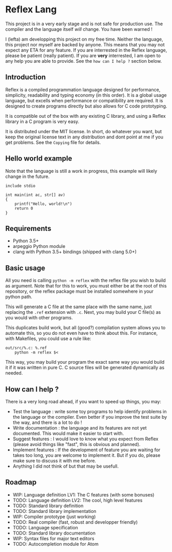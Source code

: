 # Reflex Lang

This project is in a very early stage and is not safe for production use. The compiler and the
language itself *will* change. You have been warned !

I (lefta) am developping this project on my free time. Neither the language, this project nor myself
are backed by anyone. This means that you may not expect any ETA for any feature. If you are
interrested in the Reflex language, please be patient (really patient). If you are **very**
interrested, I am open to any help you are able to provide. See the `how can I help ?` section
below.

## Introduction

Reflex is a compiled programmation language designed for performance, simplicity, readability and
typing economy (in this order). It is a global usage language, but excells when performance or
compatibility are required. It is designed to create programs directly but also allows for C code
prototyping.

It is compatible out of the box with any existing C library, and using a Reflex library in a C
program is very easy.

It is distributed under the MIT license. In short, do whatever you want, but keep the original
license text in any distribution and dont point at me if you get problems. See the `Copying` file
for details.

## Hello world example

Note that the language is still a work in progress, this example will likely change in the future.

    include stdio

    int main(int ac, str[] av)
    {
        printf("Hello, world!\n")
        return 0
    }

## Requirements

* Python 3.5+
* arpeggio Python module
* clang with Python 3.5+ bindings (shipped with clang 5.0+)

## Basic usage

All you need is calling `python -m reflex` with the reflex file you wish to build as argument.
Note that for this to work, you must either be at the root of this repository, or the reflex
package must be installed somewhere in your python path.

This will generate a C file at the same place with the same name, just replacing the `.ref`
extension with `.c`. Next, you may build your C file(s) as you would with other programs.

This duplicates build work, but all (good?) compilation system allows you to automate this, so you
do not even have to think about this. For instance, with Makefiles, you could use a rule like:

    out/src/%.c: %.ref
        python -m reflex $<

This way, you may build your program the exact same way you would build it if it was written in pure
C. C source files will be generated dynamically as needed.

## How can I help ?

There is a very long road ahead, if you want to speed up things, you may:

* Test the language : write some toy programs to help identify problems in the language or the
compiler. Even better if you improve the test suite by the way, and there is a lot to do !
* Write documentation : the language and its features are not yet documented. This would make it
easier to start with.
* Suggest features : I would love to know what you expect from Reflex (please avoid things like
"fast", this is obvious and planned).
* Implement features : If the development of feature you are waiting for takes too long, you are
welcome to implement it. But if you do, please make sure to discuss it with me before.
* Anything I did not think of but that may be usefull.

## Roadmap

* WIP: Language definition LV1: The C features (with some bonuses)
* TODO: Language definition LV2: The cool, high level features
* TODO: Standard library definition
* TODO: Standard library implementation
* WIP: Compiler prototype (just working)
* TODO: Real compiler (fast, robust and developper friendly)
* TODO: Language specification
* TODO: Standard library documentation
* WIP: Syntax files for major text editors
* TODO: Autocompletion module for Atom
